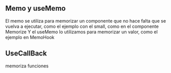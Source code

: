 ## Memo y useMemo
El memo se utiliza para memorizar un componente que no hace falta que se vuelva a ejecutar, como el ejemplo con el small, como en el componente Memorize
Y el useMemo lo utilizamos para memorizar un valor, como el ejemplo en MemoHook

## UseCallBack
memoriza funciones